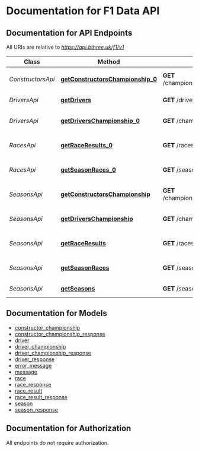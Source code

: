 # Documentation for F1 Data API

<a name="documentation-for-api-endpoints"></a>
## Documentation for API Endpoints

All URIs are relative to *https://api.bthree.uk/f1/v1*

| Class | Method | HTTP request | Description |
|------------ | ------------- | ------------- | -------------|
| *ConstructorsApi* | [**getConstructorsChampionship_0**](Apis/ConstructorsApi.md#getconstructorschampionship_0) | **GET** /championships/{year}/constructors | Get all drivers for a season |
| *DriversApi* | [**getDrivers**](Apis/DriversApi.md#getdrivers) | **GET** /drivers | Get all drivers |
*DriversApi* | [**getDriversChampionship_0**](Apis/DriversApi.md#getdriverschampionship_0) | **GET** /championships/{year}/drivers | Get all drivers for a season |
| *RacesApi* | [**getRaceResults_0**](Apis/RacesApi.md#getraceresults_0) | **GET** /races/{race_id}/results | Get all results for a season |
*RacesApi* | [**getSeasonRaces_0**](Apis/RacesApi.md#getseasonraces_0) | **GET** /seasons/{year}/races | Get all races for a season |
| *SeasonsApi* | [**getConstructorsChampionship**](Apis/SeasonsApi.md#getconstructorschampionship) | **GET** /championships/{year}/constructors | Get all drivers for a season |
*SeasonsApi* | [**getDriversChampionship**](Apis/SeasonsApi.md#getdriverschampionship) | **GET** /championships/{year}/drivers | Get all drivers for a season |
*SeasonsApi* | [**getRaceResults**](Apis/SeasonsApi.md#getraceresults) | **GET** /races/{race_id}/results | Get all results for a season |
*SeasonsApi* | [**getSeasonRaces**](Apis/SeasonsApi.md#getseasonraces) | **GET** /seasons/{year}/races | Get all races for a season |
*SeasonsApi* | [**getSeasons**](Apis/SeasonsApi.md#getseasons) | **GET** /seasons | Get all seasons |


<a name="documentation-for-models"></a>
## Documentation for Models

 - [constructor_championship](./Models/constructor_championship.md)
 - [constructor_championship_response](./Models/constructor_championship_response.md)
 - [driver](./Models/driver.md)
 - [driver_championship](./Models/driver_championship.md)
 - [driver_championship_response](./Models/driver_championship_response.md)
 - [driver_response](./Models/driver_response.md)
 - [error_message](./Models/error_message.md)
 - [message](./Models/message.md)
 - [race](./Models/race.md)
 - [race_response](./Models/race_response.md)
 - [race_result](./Models/race_result.md)
 - [race_result_response](./Models/race_result_response.md)
 - [season](./Models/season.md)
 - [season_response](./Models/season_response.md)


<a name="documentation-for-authorization"></a>
## Documentation for Authorization

All endpoints do not require authorization.
